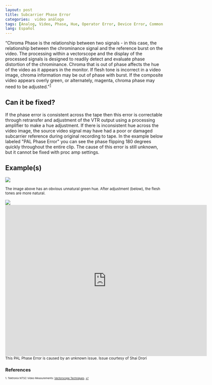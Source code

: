 ```yaml
---
layout: post
title: Subcarrier Phase Error
categories:  video análogo
tags: [Analog, Video, Phase, Hue, Operator Error, Device Error, Common Artifacts]
lang: Español
---
```


“Chroma Phase is the relationship between two signals - in this case, the relationship between the chrominance signal and the reference burst on the video. The processing within a vectorscope and the display of the processed signals is designed to readily detect and evaluate phase distortion of the chrominance. Chroma that is out of phase affects the hue of the video as it appears in the monitor. If flesh tone is incorrect in a video image, chroma information may be out of phase with burst. If the composite video appears overly green, or alternately, magenta, chroma phase may need to be adjusted.”<sup><a href="#fn1" id="ref1">1</a></sup>

## Can it be fixed?

If the phase error is consistent across the tape then this error is correctable through retransfer and adjustment of the VTR output using a processing amplifier to make a hue adjustment. If there is inconsistent hue across the video image, the source video signal may have had a poor or damaged subcarrier reference during original recording to tape. In the example below labeled "PAL Phase Error" you can see the phase flipping 180 degrees quickly throughout the entire clip. The cause of this error is still unknown, but it cannot be fixed with proc amp settings.

## Example(s)

<img src="{{ site.baseurl }}/images/PhaseError_Flat.jpg">

<sub>The image above has an obvious unnatural green hue. After adjustment (below), the flesh tones are more natural.</sub>

<img src="{{ site.baseurl }}/images/PhaseErrorCorrected_Flat.jpg">

<iframe src="https://archive.org/embed/pal-phase-error" width="640" height="480" frameborder="0" webkitallowfullscreen="true" mozallowfullscreen="true" allowfullscreen></iframe>
<sub>This PAL Phase Error is caused by an unknown issue. Issue courtesy of Shai Drori<sub>

## References

<sup id="fn1">1. Tektronix NTSC Video Measurements: [Vectorscope Techniques](http://www.tek.com/Measurement/App_Notes/NTSC_Video_Msmt/). <a href="#ref1" title="Jump back to footnote 1 in the text.">↩</a></sup>  

